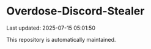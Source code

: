# Overdose-Discord-Stealer

Last updated: 2025-07-15 05:01:50

This repository is automatically maintained.
